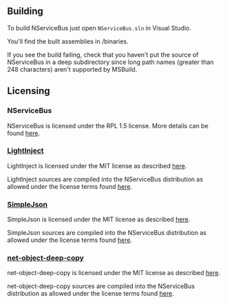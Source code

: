 ## Building

To build NServiceBus just open `NServiceBus.sln` in Visual Studio.

You'll find the built assemblies in /binaries.

If you see the build failing, check that you haven't put the source of NServiceBus in a deep subdirectory since long path names (greater than 248 characters) aren't supported by MSBuild.


## Licensing

### NServiceBus

NServiceBus is licensed under the RPL 1.5 license. More details can be found [here](LICENSE.md).

### [LightInject](http://www.lightinject.net/) 

LightInject is licensed under the MIT license as described [here](https://github.com/seesharper/LightInject/blob/master/license.md).

LightInject sources are compiled into the NServiceBus distribution as allowed under the license terms found [here](https://github.com/seesharper/LightInject/blob/master/license.md).

### [SimpleJson](https://github.com/facebook-csharp-sdk/simple-json/) 

SimpleJson is licensed under the MIT license as described [here](https://github.com/facebook-csharp-sdk/simple-json/blob/master/LICENSE.txt).

SimpleJson sources are compiled into the NServiceBus distribution as allowed under the license terms found [here](https://github.com/facebook-csharp-sdk/simple-json/blob/master/LICENSE.txt).

### [net-object-deep-copy](https://github.com/Burtsev-Alexey/net-object-deep-copy)

net-object-deep-copy is licensed under the MIT license as described [here](https://github.com/Burtsev-Alexey/net-object-deep-copy/blob/master/README).

net-object-deep-copy sources are compiled into the NServiceBus distribution as allowed under the license terms found [here](https://github.com/Burtsev-Alexey/net-object-deep-copy/blob/master/README).
